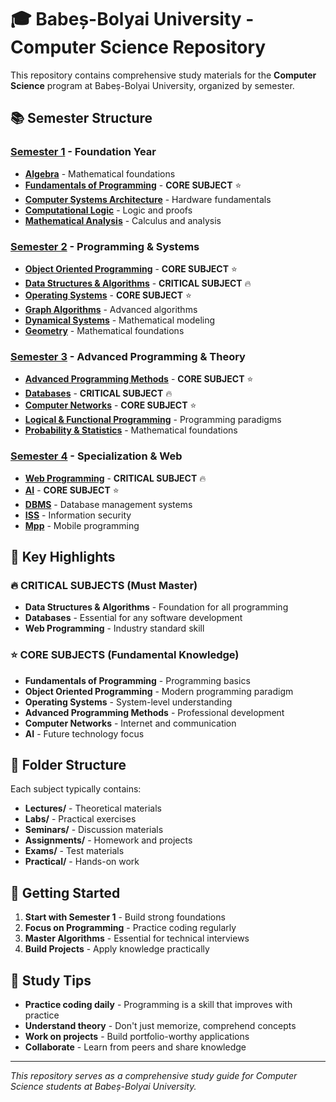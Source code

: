 # 🎓 Babeș-Bolyai University - Computer Science Repository

This repository contains comprehensive study materials for the **Computer Science** program at Babeș-Bolyai University, organized by semester.

## 📚 **Semester Structure**

### [Semester 1](Semester%201/) - Foundation Year
- **[Algebra](Semester%201/Algebra/)** - Mathematical foundations
- **[Fundamentals of Programming](Semester%201/Fundamentals%20of%20programming/)** - **CORE SUBJECT** ⭐
- **[Computer Systems Architecture](Semester%201/Computer%20Systems%20Arhitecture/)** - Hardware fundamentals
- **[Computational Logic](Semester%201/Computational%20Logic/)** - Logic and proofs
- **[Mathematical Analysis](Semester%201/Mathematical%20Analysis/)** - Calculus and analysis

### [Semester 2](Semester%202/) - Programming & Systems
- **[Object Oriented Programming](Semester%202/Object%20Oriented%20Programing/)** - **CORE SUBJECT** ⭐
- **[Data Structures & Algorithms](Semester%202/Data%20Structures%20%26%20Algorithms/)** - **CRITICAL SUBJECT** 🔥
- **[Operating Systems](Semester%202/Operating%20Systems/)** - **CORE SUBJECT** ⭐
- **[Graph Algorithms](Semester%202/Graph%20Algorithms/)** - Advanced algorithms
- **[Dynamical Systems](Semester%202/Dynamical%20Systems/)** - Mathematical modeling
- **[Geometry](Semester%202/Geometry/)** - Mathematical foundations

### [Semester 3](Semester%203/) - Advanced Programming & Theory
- **[Advanced Programming Methods](Semester%203/Advanced%20Programming%20Methods/)** - **CORE SUBJECT** ⭐
- **[Databases](Semester%203/Databases/)** - **CRITICAL SUBJECT** 🔥
- **[Computer Networks](Semester%203/Computer%20Networks/)** - **CORE SUBJECT** ⭐
- **[Logical & Functional Programming](Semester%203/Logical%20%26%20Functional%20Programming/)** - Programming paradigms
- **[Probability & Statistics](Semester%203/Probability%20%26%20Statistics/)** - Mathematical foundations

### [Semester 4](Semester%204/) - Specialization & Web
- **[Web Programming](Semester%204/Web%20Programming/)** - **CRITICAL SUBJECT** 🔥
- **[AI](Semester%204/AI/)** - **CORE SUBJECT** ⭐
- **[DBMS](Semester%204/DBMS/)** - Database management systems
- **[ISS](Semester%204/ISS/)** - Information security
- **[Mpp](Semester%204/Mpp/)** - Mobile programming

## 🎯 **Key Highlights**

### **🔥 CRITICAL SUBJECTS** (Must Master)
- **Data Structures & Algorithms** - Foundation for all programming
- **Databases** - Essential for any software development
- **Web Programming** - Industry standard skill

### **⭐ CORE SUBJECTS** (Fundamental Knowledge)
- **Fundamentals of Programming** - Programming basics
- **Object Oriented Programming** - Modern programming paradigm
- **Operating Systems** - System-level understanding
- **Advanced Programming Methods** - Professional development
- **Computer Networks** - Internet and communication
- **AI** - Future technology focus

## 📁 **Folder Structure**
Each subject typically contains:
- **Lectures/** - Theoretical materials
- **Labs/** - Practical exercises
- **Seminars/** - Discussion materials
- **Assignments/** - Homework and projects
- **Exams/** - Test materials
- **Practical/** - Hands-on work

## 🚀 **Getting Started**
1. **Start with Semester 1** - Build strong foundations
2. **Focus on Programming** - Practice coding regularly
3. **Master Algorithms** - Essential for technical interviews
4. **Build Projects** - Apply knowledge practically

## 📖 **Study Tips**
- **Practice coding daily** - Programming is a skill that improves with practice
- **Understand theory** - Don't just memorize, comprehend concepts
- **Work on projects** - Build portfolio-worthy applications
- **Collaborate** - Learn from peers and share knowledge

---
*This repository serves as a comprehensive study guide for Computer Science students at Babeș-Bolyai University.*
